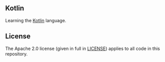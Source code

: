 ## Kotlin

Learning the [Kotlin](https://kotlinlang.org) language.

## License
The Apache 2.0 license (given in full in [LICENSE](LICENSE)) applies to all code in this repository.